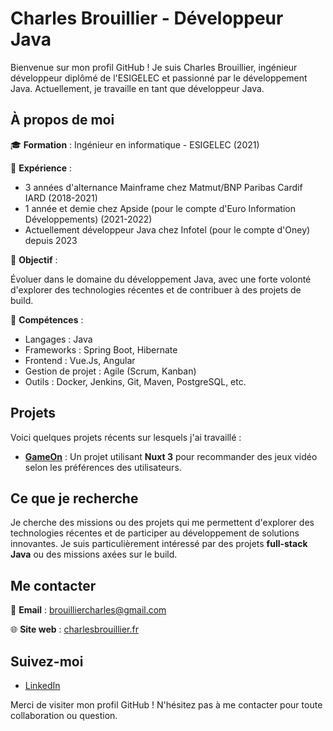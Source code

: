 # Charles Brouillier - Développeur Java

Bienvenue sur mon profil GitHub ! Je suis Charles Brouillier, ingénieur développeur diplômé de l'ESIGELEC et passionné par le développement Java. 
Actuellement, je travaille en tant que développeur Java.

## À propos de moi

🎓 **Formation** : Ingénieur en informatique - ESIGELEC (2021)  

💼 **Expérience** : 
- 3 années d'alternance Mainframe chez Matmut/BNP Paribas Cardif IARD (2018-2021) 
- 1 année et demie chez Apside (pour le compte d'Euro Information Développements) (2021-2022)  
- Actuellement développeur Java chez Infotel (pour le compte d'Oney) depuis 2023  


🎯 **Objectif** : 

Évoluer dans le domaine du développement Java, avec une forte volonté d'explorer des technologies récentes et de contribuer à des projets de build.


🔧 **Compétences** :  

- Langages : Java  
- Frameworks : Spring Boot, Hibernate  
- Frontend : Vue.Js, Angular   
- Gestion de projet : Agile (Scrum, Kanban)  
- Outils : Docker, Jenkins, Git, Maven, PostgreSQL, etc.

## Projets

Voici quelques projets récents sur lesquels j'ai travaillé :

- **[GameOn](https://charlesbrouillier.fr/gameon)** : Un projet utilisant **Nuxt 3** pour recommander des jeux vidéo selon les préférences des utilisateurs.

## Ce que je recherche

Je cherche des missions ou des projets qui me permettent d'explorer des technologies récentes et de participer au développement de solutions innovantes. Je suis particulièrement intéressé par des projets **full-stack Java** ou des missions axées sur le build.

## Me contacter

📧 **Email** : [brouilliercharles@gmail.com](brouilliercharles@gmail.com)

🌐 **Site web** : [charlesbrouillier.fr](https://charlesbrouillier.fr)  

## Suivez-moi

- [LinkedIn](https://www.linkedin.com/in/charles-brouillier/)

Merci de visiter mon profil GitHub ! N'hésitez pas à me contacter pour toute collaboration ou question.  
